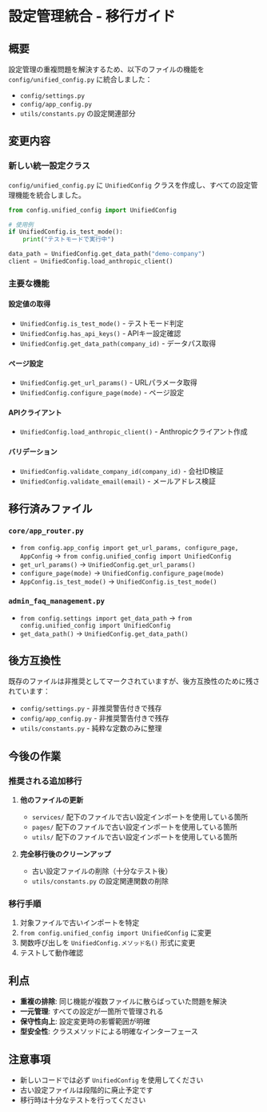 # 設定管理統合 - 移行ガイド

## 概要

設定管理の重複問題を解決するため、以下のファイルの機能を `config/unified_config.py` に統合しました：

- `config/settings.py`
- `config/app_config.py`
- `utils/constants.py` の設定関連部分

## 変更内容

### 新しい統一設定クラス

`config/unified_config.py` に `UnifiedConfig` クラスを作成し、すべての設定管理機能を統合しました。

```python
from config.unified_config import UnifiedConfig

# 使用例
if UnifiedConfig.is_test_mode():
    print("テストモードで実行中")

data_path = UnifiedConfig.get_data_path("demo-company")
client = UnifiedConfig.load_anthropic_client()
```

### 主要な機能

#### 設定値の取得
- `UnifiedConfig.is_test_mode()` - テストモード判定
- `UnifiedConfig.has_api_keys()` - APIキー設定確認
- `UnifiedConfig.get_data_path(company_id)` - データパス取得

#### ページ設定
- `UnifiedConfig.get_url_params()` - URLパラメータ取得
- `UnifiedConfig.configure_page(mode)` - ページ設定

#### APIクライアント
- `UnifiedConfig.load_anthropic_client()` - Anthropicクライアント作成

#### バリデーション
- `UnifiedConfig.validate_company_id(company_id)` - 会社ID検証
- `UnifiedConfig.validate_email(email)` - メールアドレス検証

## 移行済みファイル

### `core/app_router.py`
- `from config.app_config import get_url_params, configure_page, AppConfig` 
  → `from config.unified_config import UnifiedConfig`
- `get_url_params()` → `UnifiedConfig.get_url_params()`
- `configure_page(mode)` → `UnifiedConfig.configure_page(mode)`
- `AppConfig.is_test_mode()` → `UnifiedConfig.is_test_mode()`

### `admin_faq_management.py`
- `from config.settings import get_data_path`
  → `from config.unified_config import UnifiedConfig`
- `get_data_path()` → `UnifiedConfig.get_data_path()`

## 後方互換性

既存のファイルは非推奨としてマークされていますが、後方互換性のために残されています：

- `config/settings.py` - 非推奨警告付きで残存
- `config/app_config.py` - 非推奨警告付きで残存
- `utils/constants.py` - 純粋な定数のみに整理

## 今後の作業

### 推奨される追加移行

1. **他のファイルの更新**
   - `services/` 配下のファイルで古い設定インポートを使用している箇所
   - `pages/` 配下のファイルで古い設定インポートを使用している箇所
   - `utils/` 配下のファイルで古い設定インポートを使用している箇所

2. **完全移行後のクリーンアップ**
   - 古い設定ファイルの削除（十分なテスト後）
   - `utils/constants.py` の設定関連関数の削除

### 移行手順

1. 対象ファイルで古いインポートを特定
2. `from config.unified_config import UnifiedConfig` に変更
3. 関数呼び出しを `UnifiedConfig.メソッド名()` 形式に変更
4. テストして動作確認

## 利点

- **重複の排除**: 同じ機能が複数ファイルに散らばっていた問題を解決
- **一元管理**: すべての設定が一箇所で管理される
- **保守性向上**: 設定変更時の影響範囲が明確
- **型安全性**: クラスメソッドによる明確なインターフェース

## 注意事項

- 新しいコードでは必ず `UnifiedConfig` を使用してください
- 古い設定ファイルは段階的に廃止予定です
- 移行時は十分なテストを行ってください
